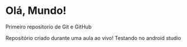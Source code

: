 # Olá, Mundo!
 Primeiro repositorio de Git e GitHub

 Repositório criado durante uma aula ao vivo!
 Testando no android studio

